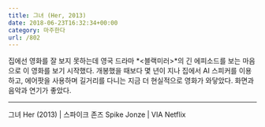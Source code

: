 ```yaml
---
title: 그녀 (Her, 2013)
date: 2018-06-23T16:32:34+00:00
category: 마주한다
url: /802
---
```


집에선 영화를 잘 보지 못하는데 영국 드라마 *<블랙미러>*의 긴 에피소드를 보는 마음으로 이 영화를 보기 시작했다. 개봉했을 때보다 몇 년이 지나 집에서 AI 스피커를 이용하고, 에어팟을 사용하며 길거리를 다니는 지금 더 현실적으로 영화가 와닿았다. 화면과 음악과 연기가 좋았다.

---

그녀 Her (2013) | 스파이크 존즈 Spike Jonze | VIA Netflix
